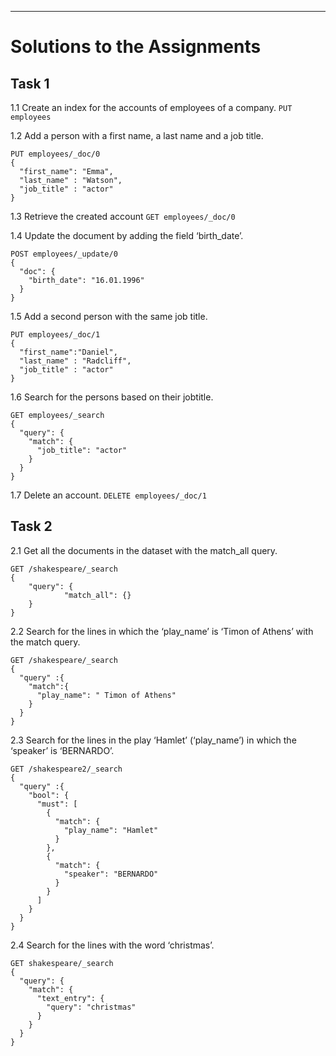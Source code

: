 ---
# Solutions to the Assignments

## Task 1

1.1 Create an index for the accounts of employees of a company.
```PUT employees```

1.2 Add a person with a first name, a last name and a job title.
```
PUT employees/_doc/0
{
  "first_name": "Emma",
  "last_name" : "Watson",
  "job_title" : "actor"
}
```

1.3 Retrieve the created account
```GET employees/_doc/0```

1.4 Update the document by adding the field ‘birth_date’.
```
POST employees/_update/0
{
  "doc": {
    "birth_date": "16.01.1996"
  }
} 
```

1.5 Add a second person with the same job title.
```
PUT employees/_doc/1
{
  "first_name":"Daniel",
  "last_name" : "Radcliff",
  "job_title" : "actor"
}
```

1.6 Search for the persons based on their jobtitle.
```
GET employees/_search
{
  "query": {
    "match": {
      "job_title": "actor"
    }
  }  
}
```
1.7 Delete an account.
```DELETE employees/_doc/1 ```


## Task 2

2.1 Get all the documents in the dataset with the match_all query.
```
GET /shakespeare/_search
{
    "query": {
            "match_all": {}
    }
}
```

2.2 Search for the lines in which the ‘play_name’ is ‘Timon of Athens’ with the match query.
```
GET /shakespeare/_search
{
  "query" :{
    "match":{
      "play_name": " Timon of Athens"
    }
  }
}
```

2.3 Search for the lines in the play ‘Hamlet’ (‘play_name’) in which the ‘speaker’ is ‘BERNARDO’.
```
GET /shakespeare2/_search
{
  "query" :{
    "bool": {
      "must": [
        {
          "match": {
            "play_name": "Hamlet"
          }
        },
        {
          "match": {
            "speaker": "BERNARDO"
          }
        }
      ]
    }
  }
}
```

2.4 Search for the lines with the word ‘christmas’.
```
GET shakespeare/_search
{
  "query": {
    "match": {
      "text_entry": {
        "query": "christmas"
      }
    }
  }
}

```


